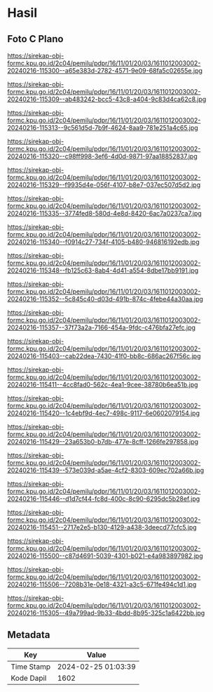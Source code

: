 # Hasil

## Foto C Plano

https://sirekap-obj-formc.kpu.go.id/2c04/pemilu/pdpr/16/11/01/20/03/1611012003002-20240216-115300--a65e383d-2782-4571-9e09-68fa5c02655e.jpg

https://sirekap-obj-formc.kpu.go.id/2c04/pemilu/pdpr/16/11/01/20/03/1611012003002-20240216-115309--ab483242-bcc5-43c8-a404-9c83d4ca62c8.jpg

https://sirekap-obj-formc.kpu.go.id/2c04/pemilu/pdpr/16/11/01/20/03/1611012003002-20240216-115313--9c561d5d-7b9f-4624-8aa9-781e251a4c65.jpg

https://sirekap-obj-formc.kpu.go.id/2c04/pemilu/pdpr/16/11/01/20/03/1611012003002-20240216-115320--c98ff998-3ef6-4d0d-9871-97aa18852837.jpg

https://sirekap-obj-formc.kpu.go.id/2c04/pemilu/pdpr/16/11/01/20/03/1611012003002-20240216-115329--f9935d4e-056f-4107-b8e7-037ec507d5d2.jpg

https://sirekap-obj-formc.kpu.go.id/2c04/pemilu/pdpr/16/11/01/20/03/1611012003002-20240216-115335--3774fed8-580d-4e8d-8420-6ac7a0237ca7.jpg

https://sirekap-obj-formc.kpu.go.id/2c04/pemilu/pdpr/16/11/01/20/03/1611012003002-20240216-115340--f0914c27-734f-4105-b480-946816192edb.jpg

https://sirekap-obj-formc.kpu.go.id/2c04/pemilu/pdpr/16/11/01/20/03/1611012003002-20240216-115348--fb125c63-8ab4-4d41-a554-8dbe17bb9191.jpg

https://sirekap-obj-formc.kpu.go.id/2c04/pemilu/pdpr/16/11/01/20/03/1611012003002-20240216-115352--5c845c40-d03d-491b-874c-4febe44a30aa.jpg

https://sirekap-obj-formc.kpu.go.id/2c04/pemilu/pdpr/16/11/01/20/03/1611012003002-20240216-115357--37f73a2a-7166-454a-9fdc-c476bfa27efc.jpg

https://sirekap-obj-formc.kpu.go.id/2c04/pemilu/pdpr/16/11/01/20/03/1611012003002-20240216-115403--cab22dea-7430-41f0-bb8c-686ac267f56c.jpg

https://sirekap-obj-formc.kpu.go.id/2c04/pemilu/pdpr/16/11/01/20/03/1611012003002-20240216-115411--4cc8fad0-562c-4ea1-9cee-38780b6ea51b.jpg

https://sirekap-obj-formc.kpu.go.id/2c04/pemilu/pdpr/16/11/01/20/03/1611012003002-20240216-115420--1c4ebf9d-4ec7-498c-9117-6e0602079154.jpg

https://sirekap-obj-formc.kpu.go.id/2c04/pemilu/pdpr/16/11/01/20/03/1611012003002-20240216-115429--23a653b0-b7db-477e-8cff-1266fe297858.jpg

https://sirekap-obj-formc.kpu.go.id/2c04/pemilu/pdpr/16/11/01/20/03/1611012003002-20240216-115439--573e039d-a5ae-4cf2-8303-609ec702a66b.jpg

https://sirekap-obj-formc.kpu.go.id/2c04/pemilu/pdpr/16/11/01/20/03/1611012003002-20240216-115446--d1d7cf44-fc8d-400c-8c90-6295dc5b28ef.jpg

https://sirekap-obj-formc.kpu.go.id/2c04/pemilu/pdpr/16/11/01/20/03/1611012003002-20240216-115451--2717e2e5-b130-4129-a438-3deecd77cfc5.jpg

https://sirekap-obj-formc.kpu.go.id/2c04/pemilu/pdpr/16/11/01/20/03/1611012003002-20240216-115500--c87d4691-5039-4301-b021-e4a983897982.jpg

https://sirekap-obj-formc.kpu.go.id/2c04/pemilu/pdpr/16/11/01/20/03/1611012003002-20240216-115506--7208b31e-0e18-4321-a3c5-671fe494c1d1.jpg

https://sirekap-obj-formc.kpu.go.id/2c04/pemilu/pdpr/16/11/01/20/03/1611012003002-20240216-115305--49a799ad-9b33-4bdd-8b95-325c1a6422bb.jpg


## Metadata

| Key        | Value               |
| ---------- | ------------------- |
| Time Stamp | 2024-02-25 01:03:39 |
| Kode Dapil | 1602                |



